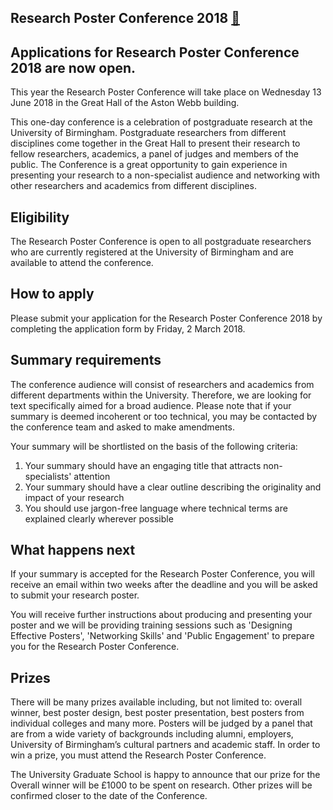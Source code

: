 Research Poster Conference 2018 [:link:](https://intranet.birmingham.ac.uk/as/studentservices/graduateschool/eventinfo/rpc/rpc.aspx)
---


## Applications for Research Poster Conference 2018 are now open.

This year the Research Poster Conference will take place on Wednesday 
13 June 2018 in the Great Hall of the Aston Webb building.

This one-day conference is a celebration of postgraduate research at 
the University of Birmingham. Postgraduate researchers from different 
disciplines come together in the Great Hall to present their research 
to fellow researchers, academics, a panel of judges and members of the 
public. The Conference is a great opportunity to gain experience in 
presenting your research to a non-specialist audience and 
networking with other researchers and academics from different disciplines.

## Eligibility

The Research Poster Conference is open to all postgraduate researchers 
who are currently registered at the University of Birmingham and 
are available to attend the conference.

## How to apply

Please submit your application for the Research Poster Conference 2018 
by completing the application form by Friday,  2 March 2018.  



##  Summary requirements
The conference audience will consist of researchers and academics from 
different departments within the University. Therefore, we are looking 
for text specifically aimed for a broad audience. Please note that if 
your summary is deemed incoherent or too technical, you may be contacted 
by the conference team and asked to make amendments.

Your summary will be shortlisted on the basis of the following criteria:

1. Your summary should have an engaging title that attracts 
non-specialists' attention
2. Your summary should have a clear outline describing the 
originality and impact of your research
3. You should use jargon-free language where technical terms are 
explained clearly wherever possible

## What happens next
If your summary is accepted for the Research Poster Conference, 
you will receive an email within two weeks after the deadline and 
you will be asked to submit your research poster.

You will receive further instructions about producing and presenting 
your poster and we will be providing training sessions such as 
'Designing Effective Posters', 'Networking Skills' and 
'Public Engagement' to prepare you for the Research Poster Conference. 

## Prizes
There will be many prizes available including, but not limited to: 
overall winner, best poster design, best poster presentation, 
best posters from individual colleges and many more. Posters will 
be judged by a panel that are from a wide variety of backgrounds 
including alumni, employers, University of Birmingham’s cultural 
partners and academic staff. In order to win a prize, you must attend 
the Research Poster Conference. 

The University Graduate School is happy to announce that our prize 
for the Overall winner will be £1000 to be spent on research. 
Other prizes will be confirmed closer to the date of the Conference.




